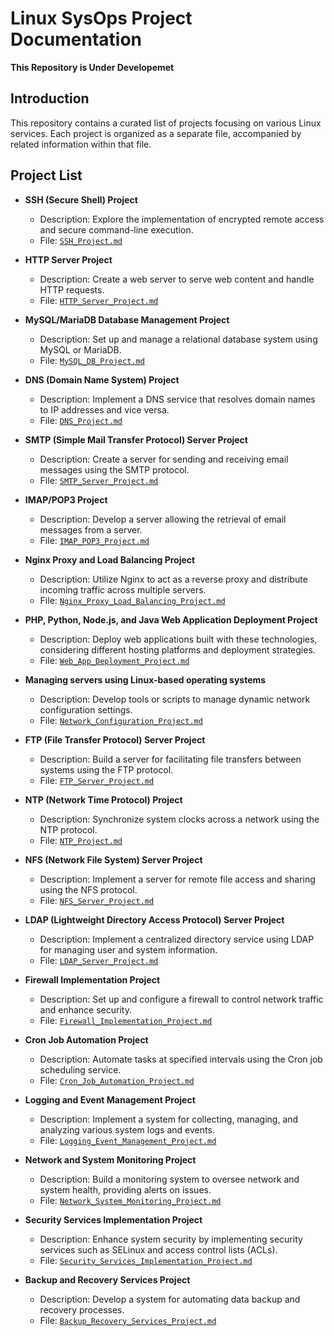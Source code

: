 # Linux SysOps Project Documentation

**This Repository is Under Developemet**

## Introduction

This repository contains a curated list of projects focusing on various Linux services. Each project is organized as a separate file, accompanied by related information within that file.

## Project List

- **SSH (Secure Shell) Project**
   - Description: Explore the implementation of encrypted remote access and secure command-line execution.
   - File: [`SSH_Project.md`](SSH_Project.md)

- **HTTP Server Project**
   - Description: Create a web server to serve web content and handle HTTP requests.
   - File: [`HTTP_Server_Project.md`](HTTP_Server_Project.md)

- **MySQL/MariaDB Database Management Project**
   - Description: Set up and manage a relational database system using MySQL or MariaDB.
   - File: [`MySQL_DB_Project.md`](MySQL_DB_Project.md)

- **DNS (Domain Name System) Project**
   - Description: Implement a DNS service that resolves domain names to IP addresses and vice versa.
   - File: [`DNS_Project.md`](DNS_Project.md)

- **SMTP (Simple Mail Transfer Protocol) Server Project**
   - Description: Create a server for sending and receiving email messages using the SMTP protocol.
   - File: [`SMTP_Server_Project.md`](SMTP_Server_Project.md)

- **IMAP/POP3 Project**
   - Description: Develop a server allowing the retrieval of email messages from a server.
   - File: [`IMAP_POP3_Project.md`](IMAP_POP3_Project.md)

- **Nginx Proxy and Load Balancing Project**
   - Description: Utilize Nginx to act as a reverse proxy and distribute incoming traffic across multiple servers.
   - File: [`Nginx_Proxy_Load_Balancing_Project.md`](Nginx_Proxy_Load_Balancing_Project.md)

- **PHP, Python, Node.js, and Java Web Application Deployment Project**
   - Description: Deploy web applications built with these technologies, considering different hosting platforms and deployment strategies.
   - File: [`Web_App_Deployment_Project.md`](Web_App_Deployment_Project.md)

- **Managing servers using Linux-based operating systems**
   - Description: Develop tools or scripts to manage dynamic network configuration settings.
   - File: [`Network_Configuration_Project.md`](Network_Configuration_Project.md)

- **FTP (File Transfer Protocol) Server Project**
   - Description: Build a server for facilitating file transfers between systems using the FTP protocol.
   - File: [`FTP_Server_Project.md`](FTP_Server_Project.md)

- **NTP (Network Time Protocol) Project**
   - Description: Synchronize system clocks across a network using the NTP protocol.
   - File: [`NTP_Project.md`](NTP_Project.md)

- **NFS (Network File System) Server Project**
   - Description: Implement a server for remote file access and sharing using the NFS protocol.
   - File: [`NFS_Server_Project.md`](NFS_Server_Project.md)

- **LDAP (Lightweight Directory Access Protocol) Server Project**
   - Description: Implement a centralized directory service using LDAP for managing user and system information.
   - File: [`LDAP_Server_Project.md`](LDAP_Server_Project.md)

- **Firewall Implementation Project**
   - Description: Set up and configure a firewall to control network traffic and enhance security.
   - File: [`Firewall_Implementation_Project.md`](Firewall_Implementation_Project.md)

- **Cron Job Automation Project**
   - Description: Automate tasks at specified intervals using the Cron job scheduling service.
   - File: [`Cron_Job_Automation_Project.md`](Cron_Job_Automation_Project.md)

- **Logging and Event Management Project**
   - Description: Implement a system for collecting, managing, and analyzing various system logs and events.
   - File: [`Logging_Event_Management_Project.md`](Logging_Event_Management_Project.md)

- **Network and System Monitoring Project**
   - Description: Build a monitoring system to oversee network and system health, providing alerts on issues.
   - File: [`Network_System_Monitoring_Project.md`](Network_System_Monitoring_Project.md)

- **Security Services Implementation Project**
   - Description: Enhance system security by implementing security services such as SELinux and access control lists (ACLs).
   - File: [`Security_Services_Implementation_Project.md`](Security_Services_Implementation_Project.md)

- **Backup and Recovery Services Project**
   - Description: Develop a system for automating data backup and recovery processes.
   - File: [`Backup_Recovery_Services_Project.md`](Backup_Recovery_Services_Project.md)
